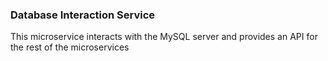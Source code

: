 ### Database Interaction Service

This microservice interacts with the MySQL server and provides an API for the rest of the microservices
